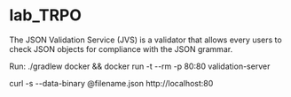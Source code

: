 # lab_TRPO

The JSON Validation Service (JVS) is a validator that allows every users to check JSON objects for compliance with the JSON grammar.

Run:
./gradlew docker && docker run -t --rm -p 80:80 validation-server

curl -s --data-binary @filename.json http://localhost:80

